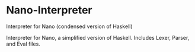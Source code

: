 # Nano-Interpreter
Interpreter for Nano (condensed version of Haskell)

Interpreter for Nano, a simplified version of Haskell.  Includes Lexer, Parser, and Eval files.
